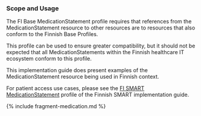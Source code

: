 ### Scope and Usage

The FI Base MedicationStatement profile requires that references from the MedicationStatement
resource to other resources are to resources that also conform to the Finnish Base Profiles.

This profile can be used to ensure greater compatibility, but it should not be expected that all
MedicationStatements within the Finnish healthcare IT ecosystem conform to this profile.

This implementation guide does present examples of the MedicationStatement resource
being used in Finnish context.

For patient access use cases, please see the
[FI SMART MedicationStatement](https://hl7.fi/fhir/finnish-smart/StructureDefinition-fi-smart-medicationStatement.html)
profile of the Finnish SMART implementation guide.

{% include fragment-medication.md %}